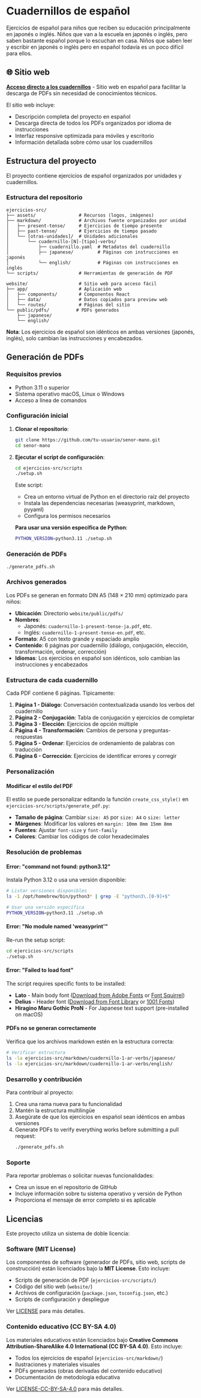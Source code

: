 # Cuadernillos de español

Ejercicios de español para niños que reciben su educación principalmente en japonés o inglés. Niños que van a la escuela en japonés o inglés, pero saben bastante español porque lo escuchan en casa. Niños que saben leer y escribir en japonés o inglés pero en español todavía es un poco difícil para ellos.

## 🌐 Sitio web

**[Acceso directo a los cuadernillos](website/)** - Sitio web en español para facilitar la descarga de PDFs sin necesidad de conocimientos técnicos.

El sitio web incluye:

- Descripción completa del proyecto en español
- Descarga directa de todos los PDFs organizados por idioma de instrucciones
- Interfaz responsive optimizada para móviles y escritorio
- Información detallada sobre cómo usar los cuadernillos

## Estructura del proyecto

El proyecto contiene ejercicios de español organizados por unidades y cuadernillos.

### Estructura del repositorio

```
ejercicios-src/
├── assets/                # Recursos (logos, imágenes)
├── markdown/              # Archivos fuente organizados por unidad
│   ├── present-tense/     # Ejercicios de tiempo presente
│   ├── past-tense/        # Ejercicios de tiempo pasado
│   └── [otras-unidades]/  # Unidades adicionales
│       └── cuadernillo-[N]-[tipo]-verbs/
│           ├── cuadernillo.yaml  # Metadatos del cuadernillo
│           ├── japanese/         # Páginas con instrucciones en japonés
│           └── english/          # Páginas con instrucciones en inglés
└── scripts/               # Herramientas de generación de PDF

website/                   # Sitio web para acceso fácil
├── app/                   # Aplicación web
│   ├── components/        # Componentes React
│   ├── data/              # Datos copiados para preview web
│   └── routes/            # Páginas del sitio
└── public/pdfs/          # PDFs generados
    ├── japanese/
    └── english/
```

**Nota**: Los ejercicios de español son idénticos en ambas versiones (japonés, inglés), solo cambian las instrucciones y encabezados.

## Generación de PDFs

### Requisitos previos

- Python 3.11 o superior
- Sistema operativo macOS, Linux o Windows
- Acceso a línea de comandos

### Configuración inicial

1. **Clonar el repositorio**:

   ```bash
   git clone https://github.com/tu-usuario/senor-mano.git
   cd senor-mano
   ```

2. **Ejecutar el script de configuración**:

   ```bash
   cd ejercicios-src/scripts
   ./setup.sh
   ```

   Este script:

   - Crea un entorno virtual de Python en el directorio raíz del proyecto
   - Instala las dependencias necesarias (weasyprint, markdown, pyyaml)
   - Configura los permisos necesarios

   **Para usar una versión específica de Python**:

   ```bash
   PYTHON_VERSION=python3.11 ./setup.sh
   ```

### Generación de PDFs

```bash
./generate_pdfs.sh
```

### Archivos generados

Los PDFs se generan en formato DIN A5 (148 × 210 mm) optimizado para niños:

- **Ubicación**: Directorio `website/public/pdfs/`
- **Nombres**:
  - Japonés: `cuadernillo-1-present-tense-ja.pdf`, etc.
  - Inglés: `cuadernillo-1-present-tense-en.pdf`, etc.
- **Formato**: A5 con texto grande y espaciado amplio
- **Contenido**: 6 páginas por cuadernillo (diálogo, conjugación, elección, transformación, ordenar, corrección)
- **Idiomas**: Los ejercicios en español son idénticos, solo cambian las instrucciones y encabezados

### Estructura de cada cuadernillo

Cada PDF contiene 6 páginas. Típicamente:

1. **Página 1 - Diálogo**: Conversación contextualizada usando los verbos del cuadernillo
2. **Página 2 - Conjugación**: Tabla de conjugación y ejercicios de completar
3. **Página 3 - Elección**: Ejercicios de opción múltiple
4. **Página 4 - Transformación**: Cambios de persona y preguntas-respuestas
5. **Página 5 - Ordenar**: Ejercicios de ordenamiento de palabras con traducción
6. **Página 6 - Corrección**: Ejercicios de identificar errores y corregir

### Personalización

#### Modificar el estilo del PDF

El estilo se puede personalizar editando la función `create_css_style()` en `ejercicios-src/scripts/generate_pdf.py`:

- **Tamaño de página**: Cambiar `size: A5` por `size: A4` o `size: letter`
- **Márgenes**: Modificar los valores en `margin: 10mm 8mm 15mm 8mm`
- **Fuentes**: Ajustar `font-size` y `font-family`
- **Colores**: Cambiar los códigos de color hexadecimales

### Resolución de problemas

#### Error: "command not found: python3.12"

Instala Python 3.12 o usa una versión disponible:

```bash
# Listar versiones disponibles
ls -1 /opt/homebrew/bin/python3* | grep -E "python3\.[0-9]+$"

# Usar una versión específica
PYTHON_VERSION=python3.11 ./setup.sh
```

#### Error: "No module named 'weasyprint'"

Re-run the setup script:

```bash
cd ejercicios-src/scripts
./setup.sh
```

#### Error: "Failed to load font"

The script requires specific fonts to be installed:
- **Lato** - Main body font ([Download from Adobe Fonts](https://fonts.adobe.com/fonts/lato) or [Font Squirrel](https://www.fontsquirrel.com/fonts/lato))
- **Delius** - Header font ([Download from Font Library](https://fontlibrary.org/en/font/delius) or [1001 Fonts](https://www.1001fonts.com/delius-font.html))
- **Hiragino Maru Gothic ProN** - For Japanese text support (pre-installed on macOS)

#### PDFs no se generan correctamente

Verifica que los archivos markdown estén en la estructura correcta:

```bash
# Verificar estructura
ls -la ejercicios-src/markdown/cuadernillo-1-ar-verbs/japanese/
ls -la ejercicios-src/markdown/cuadernillo-1-ar-verbs/english/
```

### Desarrollo y contribución

Para contribuir al proyecto:

1. Crea una rama nueva para tu funcionalidad
2. Mantén la estructura multilingüe
3. Asegúrate de que los ejercicios en español sean idénticos en ambas versiones
4. Generate PDFs to verify everything works before submitting a pull request:
   ```bash
   ./generate_pdfs.sh
   ```

### Soporte

Para reportar problemas o solicitar nuevas funcionalidades:

- Crea un issue en el repositorio de GitHub
- Incluye información sobre tu sistema operativo y versión de Python
- Proporciona el mensaje de error completo si es aplicable

## Licencias

Este proyecto utiliza un sistema de doble licencia:

### Software (MIT License)

Los componentes de software (generador de PDFs, sitio web, scripts de construcción) están licenciados bajo la **MIT License**. Esto incluye:

- Scripts de generación de PDF (`ejercicios-src/scripts/`)
- Código del sitio web (`website/`)
- Archivos de configuración (`package.json`, `tsconfig.json`, etc.)
- Scripts de configuración y despliegue

Ver [LICENSE](LICENSE) para más detalles.

### Contenido educativo (CC BY-SA 4.0)

Los materiales educativos están licenciados bajo **Creative Commons Attribution-ShareAlike 4.0 International (CC BY-SA 4.0)**. Esto incluye:

- Todos los ejercicios de español (`ejercicios-src/markdown/`)
- Ilustraciones y materiales visuales
- PDFs generados (obras derivadas del contenido educativo)
- Documentación de metodología educativa

Ver [LICENSE-CC-BY-SA-4.0](LICENSE-CC-BY-SA-4.0) para más detalles.

